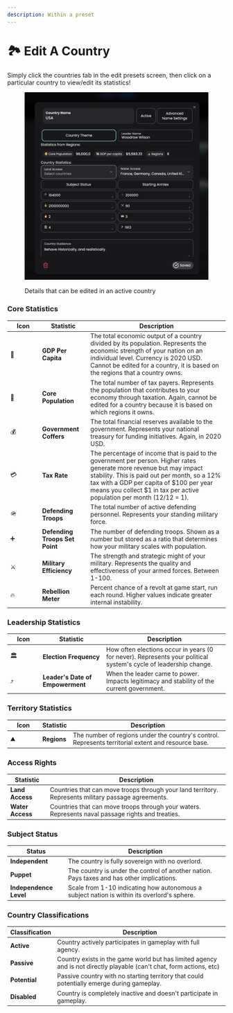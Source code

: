 ```yaml
---
description: Within a preset
---
```


# 🏞️ Edit A Country

Simply click the countries tab in the edit presets screen, then click on a particular country to view/edit its statistics!

<figure><img src="../.gitbook/assets/image (3) (1).png" alt=""><figcaption><p>Details that can be edited in an active country</p></figcaption></figure>

### Core Statistics

<table><thead><tr><th width="59.58154296875">Icon</th><th>Statistic</th><th>Description</th></tr></thead><tbody><tr><td>💸</td><td><strong>GDP Per Capita</strong></td><td>The total economic output of a country divided by its population. Represents the economic strength of your nation on an individual level. Currency is 2020 USD. Cannot be edited for a country, it is based on the regions that a country owns.</td></tr><tr><td>🧑</td><td><strong>Core Population</strong></td><td>The total number of tax payers. Represents the population that contributes to your economy through taxation. Again, cannot be edited for a country because it is based on which regions it owns.</td></tr><tr><td>💰</td><td><strong>Government Coffers</strong></td><td>The total financial reserves available to the government. Represents your national treasury for funding initiatives. Again, in 2020 USD.</td></tr><tr><td>💳</td><td><strong>Tax Rate</strong></td><td>The percentage of income that is paid to the government per person. Higher rates generate more revenue but may impact stability. This is paid out per month, so a 12% tax with a GDP per capita of $100 per year means you collect $1 in tax per active population per month (12/12 = 1). </td></tr><tr><td>🪖</td><td><strong>Defending Troops</strong></td><td>The total number of active defending personnel. Represents your standing military force.</td></tr><tr><td>➕</td><td><strong>Defending Troops Set Point</strong></td><td>The number of defending troops. Shown as a number but stored as a ratio that determines how your military scales with population.</td></tr><tr><td>⚔️</td><td><strong>Military Efficiency</strong></td><td>The strength and strategic might of your military. Represents the quality and effectiveness of your armed forces. Between 1-100.</td></tr><tr><td>🔥</td><td><strong>Rebellion Meter</strong></td><td>Percent chance of a revolt at game start, run each round. Higher values indicate greater internal instability.</td></tr></tbody></table>

### Leadership Statistics

<table><thead><tr><th width="60.69268798828125">Icon</th><th>Statistic</th><th>Description</th></tr></thead><tbody><tr><td>🏛️</td><td><strong>Election Frequency</strong></td><td>How often elections occur in years (0 for never). Represents your political system's cycle of leadership change.</td></tr><tr><td>⤴</td><td><strong>Leader's Date of Empowerment</strong></td><td>When the leader came to power. Impacts legitimacy and stability of the current government.</td></tr></tbody></table>

### Territory Statistics

<table><thead><tr><th width="59.993896484375">Icon</th><th>Statistic</th><th>Description</th></tr></thead><tbody><tr><td>⛰️</td><td><strong>Regions</strong></td><td>The number of regions under the country's control. Represents territorial extent and resource base.</td></tr></tbody></table>

### Access Rights

| Statistic        | Description                                                                                         |
| ---------------- | --------------------------------------------------------------------------------------------------- |
| **Land Access**  | Countries that can move troops through your land territory. Represents military passage agreements. |
| **Water Access** | Countries that can move troops through your waters. Represents naval passage rights and treaties.   |

### Subject Status

| Status                 | Description                                                                                 |
| ---------------------- | ------------------------------------------------------------------------------------------- |
| **Independent**        | The country is fully sovereign with no overlord.                                            |
| **Puppet**             | The country is under the control of another nation. Pays taxes and has other implications.  |
| **Independence Level** | Scale from 1-10 indicating how autonomous a subject nation is within its overlord's sphere. |



### Country Classifications

| Classification | Description                                                                                                          |
| -------------- | -------------------------------------------------------------------------------------------------------------------- |
| **Active**     | Country actively participates in gameplay with full agency.                                                          |
| **Passive**    | Country exists in the game world but has limited agency and is not directly playable (can't chat, form actions, etc) |
| **Potential**  | Passive country with no starting territory that could potentially emerge during gameplay.                            |
| **Disabled**   | Country is completely inactive and doesn't participate in gameplay.                                                  |
